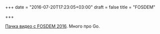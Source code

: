 +++
date = "2016-07-20T17:23:05+03:00"
draft = false
title = "FOSDEM"

+++

<p><a href="https://video.fosdem.org/2016/h1302/">Пачка видео с&nbsp;FOSDEM 2016</a>. Много про Go.</p>

